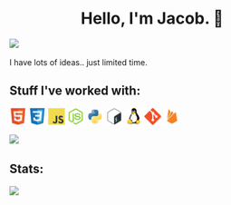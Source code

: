 <h1 align="center">Hello, I'm Jacob. 👋</h1>
<img src="https://komarev.com/ghpvc/?username=jwt2706&color=green">

I have lots of ideas.. just limited time.

## Stuff I've worked with:

<img src="https://raw.githubusercontent.com/devicons/devicon/master/icons/html5/html5-original.svg" alt="html5" width="30" height="30"/> <img src="https://raw.githubusercontent.com/devicons/devicon/master/icons/css3/css3-original.svg" alt="css3" width="30" height="30"/> <img src="https://raw.githubusercontent.com/devicons/devicon/master/icons/javascript/javascript-original.svg" alt="javascript" width="30" height="30"/> <img src="https://raw.githubusercontent.com/devicons/devicon/master/icons/nodejs/nodejs-original.svg" alt="nodejs" width="30" height="30"/> <img src="https://raw.githubusercontent.com/devicons/devicon/master/icons/python/python-original.svg" alt="python" width="30" height="30"/> <img src="https://raw.githubusercontent.com/devicons/devicon/master/icons/bash/bash-original.svg" alt="bash" width="30" height="30"/> <img src="https://raw.githubusercontent.com/devicons/devicon/master/icons/linux/linux-original.svg" alt="linux" width="30" height="30"/> <img src="https://raw.githubusercontent.com/devicons/devicon/master/icons/git/git-original.svg" alt="git" width="30" height="30"/> <img src="https://raw.githubusercontent.com/devicons/devicon/master/icons/firebase/firebase-plain.svg" alt="firebase" width="30" height="30"/> 

<img src="https://github-readme-stats.vercel.app/api/top-langs/?username=jwt2706&layout=compact">

## Stats:

<img src="https://github-readme-stats.vercel.app/api?username=jwt2706&show_icons=true&theme=transparent">



[comment]: # (Github profile view counter: https://github.com/antonkomarev/github-profile-views-counter. Github stat widgets: https://github.com/anuraghazra/github-readme-stats)
